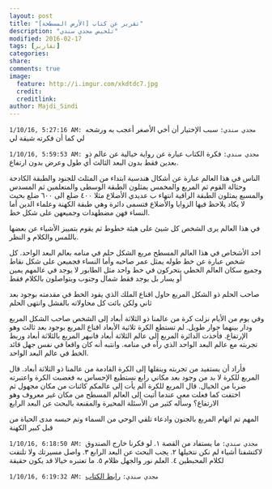 ```yaml
---
layout: post
title: "تقرير عن كتاب [الأرض المسطحة]"
description: "تلخيص مجدي سندي"
modified: 2016-02-17
tags: [تقارير]
categories:
share:
comments: true
image: 
  feature: http://i.imgur.com/xkdtdc7.jpg
  credit:
  creditlink:
author: Majdi_Sindi
---
```


`1/10/16, 5:27:16 AM: مجدي سندي:` سبب الإختيار أن أخي الأصغر أعجب به ورشحه لي كما أن فكرته شيقة لي

`1/10/16, 5:59:53 AM: مجدي سندي:` فكرة الكتاب عبارة عن رواية خيالية عن عالم ذو بعدين فقط بدون البعد الثالث أي طول وعرض بدون ارتفاع. 

الناس في هذا العالم عبارة عن أشكال هندسية ابتداء من المثلث للجنود والطبقة الكادحة وحثالة القوم ثم المربع والمخمس يمثلون الطبقة الوسطى والمتعلمين ثم المسدس والمسبع يمثلون الطبقة الراقية انتهاء ب عديدي الأضلاع مثلا ٤٠٠ ضلع الى ٦٠٠ ضلع بحيث لا يكاد يلاحظ فيها الزوايا والأضلاع فتسمى دائرة وهي طبقة الكهنة وعلماء الدين أما النساء فهن مضطهدات وجميعهن على شكل خط.

في هذا العالم يرى الشخص كل شيئ على هيئة خطوط ثم يقوم بتمييز الأشياء عن بعضها باللمس والكلام و النظر.

احد الأشخاص في هذا العالم المسطح مربع الشكل حلم في منامه بعالم البعد الواحد. كل شخص عبارة عن خط طوله يمثل عمر صاحبه وأما النساء فجميعن على شكل نقاط وجميع سكان العالم الخطي يتحركون في خط واحد مثل الطابور لا يوجد في عالمهم يمين أو يسار بل يوجد فقط شمال وجنوب ويتواصلون بالكلام فقط

صاحب الحلم ذو الشكل المربع حاول اقناع الملك الذي يقود الخط في مقدمته بوجود بعد ثاني ولكن بائت كل محاولاته بالفشل وانتهى الحلم

وفي يوم من الأيام نزلت كرة من عالمنا ذو الثلاثة أبعاد إلى الشخص صاحب الشكل المربع ودار بينهما حوار طويل. لم تستطع الكرة ثلاثية الأبعاد اقناع المربع بوجود بعد ثالث وهو الإرتفاع. فأخذت الدائرة المربع إلى عالم الثلاثة أبعاد فانبهر المربع بالثلاثة أبعاد وربط تجربته مع عالم البعد الواحد الذي رآه في منامه. وانتبه أنه كان واقعا في نفس جهل قائد الخط في عالم البعد الواحد.

فأراد أن يستفيد من تجربته وينقلها إلى الكرة القادمة من عالمنا ذو الثلاثة أبعاد. قال المربع للكرة لا بد من وجود بعد مكاني رابع نستطيع الإحساس به فغضبت الكرة واعتبرته ضربا من الخيال. قال المربع للكرة ألم يأت إلى عالمكم كائنات من مكان مجهول ثم اختفت كما فعلت معي عندما أتيت إلى العالم المسطح من مكان غير معروف وهو الارتفاع؟ وسأله كثير من الأسئلة المحيرة والمقنعة بالبحث عن البعد الرابع

المهم تم اتهام المربع بالجنون وادعاء تلقي الوحي من السماء وتم حبسه مدى الحياة من قبل كبير الكهنة

`1/10/16, 6:18:50 AM: مجدي سندي:` ما يستفاد من القصة
١. لو فكرنا خارج الصندوق لاكتشفنا أشياء لم نكن نتخيلها
٢. يجب البحث عن البعد الرابع
٣. واصل مسيرتك ولا تلتفت لكلام المحبطين
٤. العلم نور والجهل ظلام
٥. ما تعتبره خيالا قد يكون حقيقة

`1/10/16, 6:19:32 AM: مجدي سندي:`  [رابط الكتاب](http://ia801901.us.archive.org/27/items/mutafareq/alard.pdf)